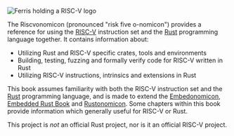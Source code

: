 ![Ferris holding a RISC-V logo](/assets/riscvonomicon.svg)

The Riscvonomicon (pronounced "risk five o-nomicon") provides a reference for
using the [RISC-V] instruction set and the [Rust] programming language
together. It contains information about:

* Utilizing Rust and RISC-V specific crates, tools and environments
* Building, testing, fuzzing and formally verify code for RISC-V written in Rust
* Utilizing RISC-V instructions, intrinsics and extensions in Rust

This book assumes familiarity with both the RISC-V instruction set and the
[Rust] programming language, and is made to extend the [Embedonomicon],
[Embedded Rust Book] and [Rustonomicon]. Some chapters within this book provide
information which generally useful for RISC-V or Rust.

This project is *not* an official Rust project, nor is it an official RISC-V
project.

[RISC-V]: https://en.wikipedia.org/wiki/RISC-V
[Rust]: https://www.rust-lang.org/
[Embedonomicon]: https://docs.rust-embedded.org/embedonomicon/
[Embedded Rust Book]: https://docs.rust-embedded.org/book/
[Rustonomicon]: https://doc.rust-lang.org/nomicon/